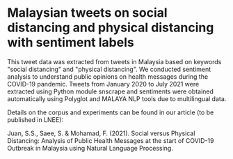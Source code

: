 # Malaysian tweets on social distancing and physical distancing with sentiment labels
This tweet data was extracted from tweets in Malaysia based on keywords "social distancing" and "physical distancing". We conducted sentiment analysis to understand public opinions on health messages during the COVID-19 pandemic. Tweets from January 2020 to July 2021 were extracted using Python module snscrape and sentiments were obtained automatically using Polyglot and MALAYA NLP tools due to multilingual data.

Details on the corpus and experiments can be found in our article (to be published in LNEE):

Juan, S.S., Saee, S. & Mohamad, F. (2021). Social versus Physical Distancing: Analysis of Public Health Messages at the start of COVID-19 Outbreak in Malaysia using Natural Language Processing.  



 
